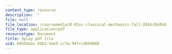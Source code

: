 ```yaml
---
content_type: resource
description: ''
file: null
file_location: /coursemedia/8-01sc-classical-mechanics-fall-2016/0d45daac5bb25ee5cc7a94fccd6b9860_0PrwAbgoMA.pdf
file_type: application/pdf
resourcetype: Document
title: 3play pdf file
uid: 0d45daac-5bb2-5ee5-cc7a-94fccd6b9860
---
```

